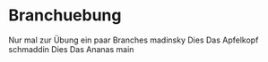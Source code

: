 # Branchuebung
Nur mal zur Übung ein paar Branches
madinsky
Dies Das Apfelkopf
schmaddin
Dies Das Ananas
main
